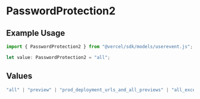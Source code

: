 # PasswordProtection2

## Example Usage

```typescript
import { PasswordProtection2 } from "@vercel/sdk/models/userevent.js";

let value: PasswordProtection2 = "all";
```

## Values

```typescript
"all" | "preview" | "prod_deployment_urls_and_all_previews" | "all_except_custom_domains"
```